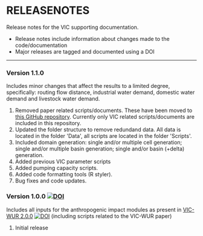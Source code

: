 # RELEASENOTES
Release notes for the VIC supporting documentation.

  * Release notes include information about changes made to the code/documentation
  * Major releases are tagged and documented using a DOI

----

### Version 1.1.0
Includes minor changes that affect the results to a limited degree, specifically: routing flow distance, industrial water demand, domestic water demand and livestock water demand.

1. Removed paper related scripts/documents. These have been moved to [this GitHub repository](https://github.com/bramdr/papers). Currently only VIC related scripts/documents are included in this repository.
2. Updated the folder structure to remove redundand data. All data is located in the folder 'Data', all scripts are located in the folder 'Scripts'.
3. Included domain generation: single and/or multiple cell generation; single and/or multiple basin generation; single and/or basin (+delta) generation.
4. Added previous VIC parameter scripts
4. Added pumping capacity scripts.
5. Added code formatting tools (R styler).
6. Bug fixes and code updates.

### Version 1.0.0 [![DOI](https://zenodo.org/badge/DOI/10.5281/zenodo.3401411.svg)](https://doi.org/10.5281/zenodo.3401411)
Includes all inputs for the anthropogenic impact modules as present in [VIC-WUR 2.0.0](https://github.com/wur-wsg/VIC/tree/VIC-WUR.2.0.0) [![DOI](https://zenodo.org/badge/DOI/10.5281/zenodo.3399450.svg)](https://doi.org/10.5281/zenodo.3399450) (including scripts related to the VIC-WUR paper)

1. Initial release
